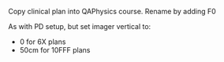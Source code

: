 Copy clinical plan into QAPhysics course. Rename by adding F0

As with PD setup, but set imager vertical to:

- 0 for 6X plans
- 50cm for 10FFF plans

